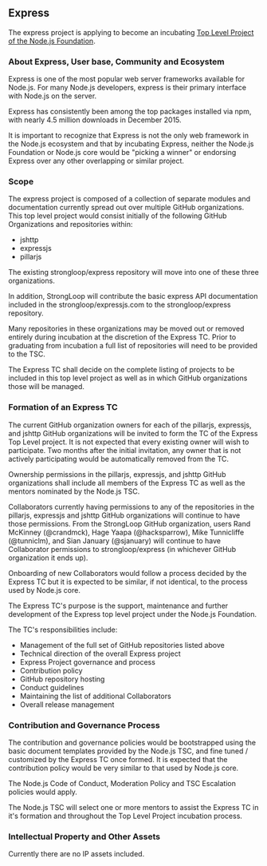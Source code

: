 ## Express

The express project is applying to become an incubating
[Top Level Project of the Node.js Foundation][].

### About Express, User base, Community and Ecosystem

Express is one of the most popular web server frameworks available for Node.js.
For many Node.js developers, express is their primary interface with Node.js
on the server.

Express has consistently been among the top packages installed via npm, with
nearly 4.5 million downloads in December 2015.

It is important to recognize that Express is not the only web framework in the
Node.js ecosystem and that by incubating Express, neither the Node.js
Foundation or Node.js core would be "picking a winner" or endorsing Express
over any other overlapping or similar project.

### Scope

The express project is composed of a collection of separate modules and
documentation currently spread out over multiple GitHub organizations. This top
level project would consist initially of the following GitHub Organizations and
repositories within:

* jshttp
* expressjs
* pillarjs

The existing strongloop/express repository will move into one of these three
organizations.

In addition, StrongLoop will contribute the basic express API documentation
included in the strongloop/expressjs.com to the strongloop/express repository.

Many repositories in these organizations may be moved out or removed entirely
during incubation at the discretion of the Express TC. Prior to graduating
from incubation a full list of repositories will need to be provided to the TSC.

The Express TC shall decide on the complete listing of projects to be included
in this top level project as well as in which GitHub organizations those will be
managed.

### Formation of an Express TC

The current GitHub organization owners for each of the pillarjs, expressjs,
and jshttp GitHub organizations will be invited to form the TC of the Express
Top Level project. It is not expected that every existing owner will wish to
participate. Two months after the initial invitation, any owner that is not
actively participating would be automatically removed from the TC.

Ownership permissions in the pillarjs, expressjs, and jshttp GitHub
organizations shall include all members of the Express TC as well as the
mentors nominated by the Node.js TSC.

Collaborators currently having permissions to any of the repositories in the
pillarjs, expressjs and jshttp GitHub organizations will continue to have those
permissions. From the StrongLoop GitHub organization, users Rand McKinney
(@crandmck), Hage Yaapa (@hacksparrow), Mike Tunnicliffe (@tunniclm), and Sian
January (@sjanuary) will continue to have Collaborator permissions to
strongloop/express (in whichever GitHub organization it ends up).

Onboarding of new Collaborators would follow a process decided by the Express
TC but it is expected to be similar, if not identical, to the process used by
Node.js core.

The Express TC's purpose is the support, maintenance and further development of
the Express top level project under the Node.js Foundation.

The TC's responsibilities include:

* Management of the full set of GitHub repositories listed above
* Technical direction of the overall Express project
* Express Project governance and process
* Contribution policy
* GitHub repository hosting
* Conduct guidelines
* Maintaining the list of additional Collaborators
* Overall release management

### Contribution and Governance Process

The contribution and governance policies would be bootstrapped using the basic
document templates provided by the Node.js TSC, and fine tuned / customized by
the Express TC once formed. It is expected that the contribution policy would
be very similar to that used by Node.js core.

The Node.js Code of Conduct, Moderation Policy and TSC Escalation policies
would apply.

The Node.js TSC will select one or more mentors to assist the Express TC in
it's formation and throughout the Top Level Project incubation process.

### Intellectual Property and Other Assets

Currently there are no IP assets included.

[Top Level Project of the Node.js Foundation]: https://github.com/nodejs/TSC/blob/master/Project-Lifecycle.md#top-level-project-and-working-group-requirements
[Developer's Certificate of Origin]: https://github.com/nodejs/node/blob/master/CONTRIBUTING.md#developers-certificate-of-origin-10
